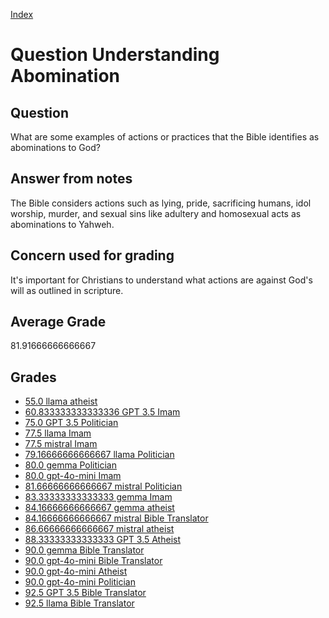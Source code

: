
[Index](../../index.md)
# Question Understanding Abomination
## Question
What are some examples of actions or practices that the Bible identifies as abominations to God?

## Answer from notes
The Bible considers actions such as lying, pride, sacrificing humans, idol worship, murder, and sexual sins like adultery and homosexual acts as abominations to Yahweh.

## Concern used for grading
It's important for Christians to understand what actions are against God's will as outlined in scripture.

## Average Grade
81.91666666666667

## Grades
 * [55.0 llama atheist](../answers/llama_atheist/Understanding_Abomination.md)
 * [60.833333333333336 GPT 3.5 Imam](../answers/GPT_3.5_Imam/Understanding_Abomination.md)
 * [75.0 GPT 3.5 Politician](../answers/GPT_3.5_Politician/Understanding_Abomination.md)
 * [77.5 llama Imam](../answers/llama_Imam/Understanding_Abomination.md)
 * [77.5 mistral Imam](../answers/mistral_Imam/Understanding_Abomination.md)
 * [79.16666666666667 llama Politician](../answers/llama_Politician/Understanding_Abomination.md)
 * [80.0 gemma Politician](../answers/gemma_Politician/Understanding_Abomination.md)
 * [80.0 gpt-4o-mini Imam](../answers/gpt-4o-mini_Imam/Understanding_Abomination.md)
 * [81.66666666666667 mistral Politician](../answers/mistral_Politician/Understanding_Abomination.md)
 * [83.33333333333333 gemma Imam](../answers/gemma_Imam/Understanding_Abomination.md)
 * [84.16666666666667 gemma atheist](../answers/gemma_atheist/Understanding_Abomination.md)
 * [84.16666666666667 mistral Bible Translator](../answers/mistral_Bible_Translator/Understanding_Abomination.md)
 * [86.66666666666667 mistral atheist](../answers/mistral_atheist/Understanding_Abomination.md)
 * [88.33333333333333 GPT 3.5 Atheist](../answers/GPT_3.5_Atheist/Understanding_Abomination.md)
 * [90.0 gemma Bible Translator](../answers/gemma_Bible_Translator/Understanding_Abomination.md)
 * [90.0 gpt-4o-mini Bible Translator](../answers/gpt-4o-mini_Bible_Translator/Understanding_Abomination.md)
 * [90.0 gpt-4o-mini Atheist](../answers/gpt-4o-mini_Atheist/Understanding_Abomination.md)
 * [90.0 gpt-4o-mini Politician](../answers/gpt-4o-mini_Politician/Understanding_Abomination.md)
 * [92.5 GPT 3.5 Bible Translator](../answers/GPT_3.5_Bible_Translator/Understanding_Abomination.md)
 * [92.5 llama Bible Translator](../answers/llama_Bible_Translator/Understanding_Abomination.md)
